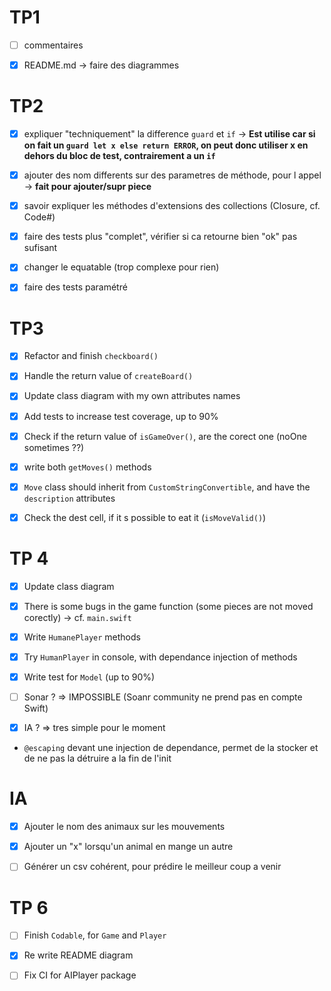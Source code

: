 # TP1 

- [ ] commentaires

- [x] README.md -> faire des diagrammes

# TP2 

- [x] expliquer "techniquement" la difference `guard` et `if` -> **Est utilise car si on fait un `guard let x else return ERROR`, on peut donc utiliser x en dehors du bloc de test, contrairement a un `if`**

- [x] ajouter des nom differents sur des parametres de méthode, pour l appel -> **fait pour ajouter/supr piece**

- [x] savoir expliquer les méthodes d'extensions des collections (Closure, cf. Code#)

- [x] faire des tests plus "complet", vérifier si ca retourne bien "ok" pas sufisant

- [x] changer le equatable (trop complexe pour rien)

- [x] faire des tests paramétré

# TP3

- [x] Refactor and finish `checkboard()`

- [x] Handle the return value of `createBoard()`

- [x] Update class diagram with my own attributes names

- [x] Add tests to increase test coverage, up to 90%

- [x] Check if the return value of `isGameOver()`, are the corect one (noOne sometimes ??)

- [x] write both `getMoves()` methods

- [x] `Move` class should inherit from `CustomStringConvertible`, and have the `description` attributes

- [x] Check the dest cell, if it s possible to eat it (`isMoveValid()`)

# TP 4

- [x] Update class diagram

- [x] There is some bugs in the game function (some pieces are not moved corectly) -> cf. `main.swift`

- [x] Write `HumanePlayer` methods

- [x] Try `HumanPlayer` in console, with dependance injection of methods

- [x] Write test for `Model` (up to 90%)

- [ ] Sonar ? => IMPOSSIBLE (Soanr community ne prend pas en compte Swift)

- [x] IA ? => tres simple pour le moment

- `@escaping` devant une injection de dependance, permet de la stocker et de ne pas la détruire a la fin de l'init

# IA

- [x] Ajouter le nom des animaux sur les mouvements

- [x] Ajouter un "x" lorsqu'un animal en mange un autre

- [ ] Générer un csv cohérent, pour prédire le meilleur coup a venir

# TP 6

- [ ] Finish `Codable`, for `Game` and `Player`

- [x] Re write README diagram

- [ ] Fix CI for AIPlayer package
